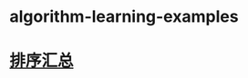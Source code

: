 # algorithm-learning-examples

# [排序汇总](https://github.com/ccnuacmhdu/algorithm-learning-examples/blob/master/src/com/example/sort/Sort.java)
